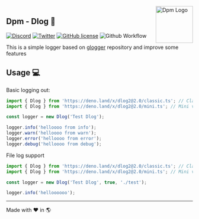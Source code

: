 <img src="https://avatars.githubusercontent.com/u/97813425" align="right" alt="Dpm Logo" width="100">

## Dpm - Dlog :sauropod:

[![Discord](https://img.shields.io/discord/932381618851692565?label=Discord&logo=discord&logoColor=white)](https://discord.gg/Um27YPJKud)
[![Twitter](https://img.shields.io/twitter/follow/dpm_land?label=Dpm%20Land&style=social)](https://twitter.com/intent/follow?screen_name=dpm_land)
[![GitHub license](https://img.shields.io/github/license/dpmland/dlog?label=License)](./LICENSE)
![Github Workflow](https://img.shields.io/github/workflow/status/dpmland/dlog/CI)

This is a simple logger based on [glogger](https://github.com/grian32/glogger) repository
and improve some features

## Usage :computer:

Basic logging out:

```ts
import { Dlog } from 'https://deno.land/x/dlog2@2.0/classic.ts'; // Classic version with the classic out!
import { Dlog } from 'https://deno.land/x/dlog2@2.0/mini.ts'; // Mini version the same features of classic but with a minimalist out!

const logger = new Dlog('Test Dlog');

logger.info('helloooo from info');
logger.warn('helloooo from warn');
logger.error('helloooo from error');
logger.debug('helloooo from debug');
```

File log support

```ts
import { Dlog } from 'https://deno.land/x/dlog2@2.0/classic.ts'; // Classic version with the classic out!
import { Dlog } from 'https://deno.land/x/dlog2@2.0/mini.ts'; // Mini version the same features of classic but with a minimalist out!

const logger = new Dlog('Test Dlog', true, './test');

logger.info('helloooooo');
```

---

Made with :heart: in :earth_americas:
